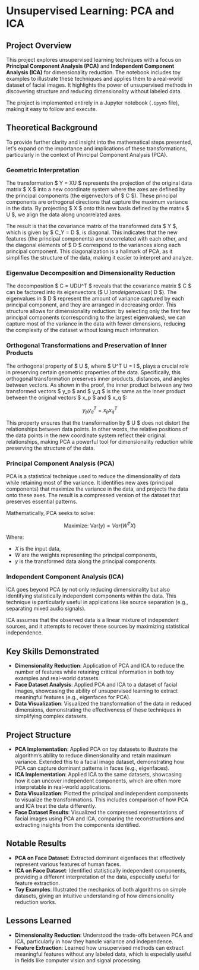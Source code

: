 # Unsupervised Learning: PCA and ICA

## Project Overview

This project explores unsupervised learning techniques with a focus on **Principal Component Analysis (PCA)** and **Independent Component Analysis (ICA)** for dimensionality reduction. The notebook includes toy examples to illustrate these techniques and applies them to a real-world dataset of facial images. It highlights the power of unsupervised methods in discovering structure and reducing dimensionality without labeled data.

The project is implemented entirely in a Jupyter notebook (`.ipynb` file), making it easy to follow and execute.

## Theoretical Background

To provide further clarity and insight into the mathematical steps presented, let's expand on the importance and implications of these transformations, particularly in the context of Principal Component Analysis (PCA).

### Geometric Interpretation

The transformation $ Y = XU $ represents the projection of the original data matrix $ X $ into a new coordinate system where the axes are defined by the principal components (the eigenvectors of $ C $). These principal components are orthogonal directions that capture the maximum variance in the data. By projecting $ X $ onto this new basis defined by the matrix $ U $, we align the data along uncorrelated axes.

The result is that the covariance matrix of the transformed data $ Y $, which is given by $ C_Y = D $, is diagonal. This indicates that the new features (the principal components) are uncorrelated with each other, and the diagonal elements of $ D $ correspond to the variances along each principal component. This diagonalization is a hallmark of PCA, as it simplifies the structure of the data, making it easier to interpret and analyze.

### Eigenvalue Decomposition and Dimensionality Reduction

The decomposition $ C = UDU^T $ reveals that the covariance matrix $ C $ can be factored into its eigenvectors ($ U $) and eigenvalues ($ D $). The eigenvalues in $ D $ represent the amount of variance captured by each principal component, and they are arranged in decreasing order. This structure allows for dimensionality reduction: by selecting only the first few principal components (corresponding to the largest eigenvalues), we can capture most of the variance in the data with fewer dimensions, reducing the complexity of the dataset without losing much information.

### Orthogonal Transformations and Preservation of Inner Products

The orthogonal property of $ U $, where $ U^T U = I $, plays a crucial role in preserving certain geometric properties of the data. Specifically, this orthogonal transformation preserves inner products, distances, and angles between vectors. As shown in the proof, the inner product between any two transformed vectors $ y_p $ and $ y_q $ is the same as the inner product between the original vectors $ x_p $ and $ x_q $:

$$ y_p y_q^T = x_p x_q^T $$

This property ensures that the transformation by $ U $ does not distort the relationships between data points. In other words, the relative positions of the data points in the new coordinate system reflect their original relationships, making PCA a powerful tool for dimensionality reduction while preserving the structure of the data.


### Principal Component Analysis (PCA)

PCA is a statistical technique used to reduce the dimensionality of data while retaining most of the variance. It identifies new axes (principal components) that maximize the variance in the data, and projects the data onto these axes. The result is a compressed version of the dataset that preserves essential patterns.

Mathematically, PCA seeks to solve:

$$ \text{Maximize: Var}(y) = Var(W^T X) $$

Where:
- $X$ is the input data,
- $W$ are the weights representing the principal components,
- $y$ is the transformed data along the principal components.

### Independent Component Analysis (ICA)

ICA goes beyond PCA by not only reducing dimensionality but also identifying statistically independent components within the data. This technique is particularly useful in applications like source separation (e.g., separating mixed audio signals).

ICA assumes that the observed data is a linear mixture of independent sources, and it attempts to recover these sources by maximizing statistical independence.

## Key Skills Demonstrated

- **Dimensionality Reduction**: Application of PCA and ICA to reduce the number of features while retaining critical information in both toy examples and real-world datasets.
- **Face Dataset Analysis**: Applied PCA and ICA to a dataset of facial images, showcasing the ability of unsupervised learning to extract meaningful features (e.g., eigenfaces for PCA).
- **Data Visualization**: Visualized the transformation of the data in reduced dimensions, demonstrating the effectiveness of these techniques in simplifying complex datasets.

## Project Structure

- **PCA Implementation**: Applied PCA on toy datasets to illustrate the algorithm’s ability to reduce dimensionality and retain maximum variance. Extended this to a facial image dataset, demonstrating how PCA can capture dominant patterns in faces (e.g., eigenfaces).
- **ICA Implementation**: Applied ICA to the same datasets, showcasing how it can uncover independent components, which are often more interpretable in real-world applications.
- **Data Visualization**: Plotted the principal and independent components to visualize the transformations. This includes comparison of how PCA and ICA treat the data differently.
- **Face Dataset Results**: Visualized the compressed representations of facial images using PCA and ICA, comparing the reconstructions and extracting insights from the components identified.

## Notable Results

- **PCA on Face Dataset**: Extracted dominant eigenfaces that effectively represent various features of human faces.
- **ICA on Face Dataset**: Identified statistically independent components, providing a different interpretation of the data, especially useful for feature extraction.
- **Toy Examples**: Illustrated the mechanics of both algorithms on simple datasets, giving an intuitive understanding of how dimensionality reduction works.

## Lessons Learned

- **Dimensionality Reduction**: Understood the trade-offs between PCA and ICA, particularly in how they handle variance and independence.
- **Feature Extraction**: Learned how unsupervised methods can extract meaningful features without any labeled data, which is especially useful in fields like computer vision and signal processing.
